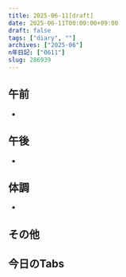 ```yaml
---
title: 2025-06-11[draft]
date: 2025-06-11T00:00:00+09:00
draft: false
tags: ["diary", ""]
archives: ["2025-06"]
n年日記: ["0611"]
slug: 286939
---
```

## 午前
- 
## 午後
- 
## 体調
- 
## その他
## 今日のTabs